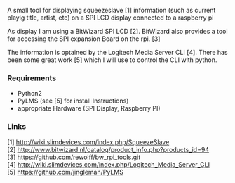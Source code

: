 A small tool for displaying squeezeslave [1] information (such as current playig title, artist, etc) on a SPI LCD display connected to a raspberry pi

As display I am using a BitWizard SPI LCD [2].
BitWizard also provides a tool for accessing the SPI expansion Board on the rpi. [3]

The information is optained by the Logitech Media Server CLI [4]. There has been some great work [5] which I will use to control the CLI with python.

### Requirements ###

* Python2
* PyLMS (see [5] for install Instructions)
* appropriate Hardware (SPI Display, Raspberry PI)

### Links ###

[1] http://wiki.slimdevices.com/index.php/SqueezeSlave  
[2] http://www.bitwizard.nl/catalog/product_info.php?products_id=94  
[3] https://github.com/rewolff/bw_rpi_tools.git  
[4] http://wiki.slimdevices.com/index.php/Logitech_Media_Server_CLI  
[5] https://github.com/jingleman/PyLMS
